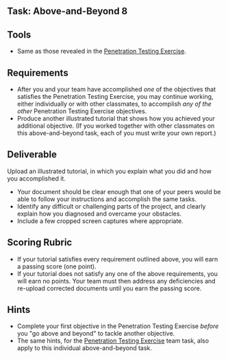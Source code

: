 ## Task: Above-and-Beyond 8

## Tools
- Same as those revealed in the <a href="cit470/pentest" target="_blank" ref="noopener">Penetration Testing Exercise</a>.

## Requirements
- After you and your team have accomplished *one* of the objectives that satisfies the Penetration Testing Exercise,
you may continue working, either individually or with other classmates, to accomplish *any of the other* Penetration Testing Exercise objectives.
- Produce another illustrated tutorial that shows how you achieved your additional objective.
(If you worked together with other classmates on this above-and-beyond task, each of you must write your own report.)

## Deliverable
Upload an illustrated tutorial, in which you explain what you did and how you accomplished it.
- Your document should be clear enough that one of your peers would be able to follow your instructions and accomplish the same tasks.
- Identify any difficult or challenging parts of the project, and clearly explain how you diagnosed and overcame your obstacles.
- Include a few cropped screen captures where appropriate.

## Scoring Rubric
- If your tutorial satisfies every requirement outlined above, you will earn a passing score (one point).
- If your tutorial does not satisfy any one of the above requirements, you will earn no points. Your team must then address any deficiencies and re-upload corrected documents until you earn the passing score.

## Hints
- Complete your first objective in the Penetration Testing Exercise *before* you "go above and beyond" to tackle another objective.
- The same hints, for the <a href="cit470/pentest" target="_blank" ref="noopener">Penetration Testing Exercise</a> team task, also apply to this individual above-and-beyond task.
